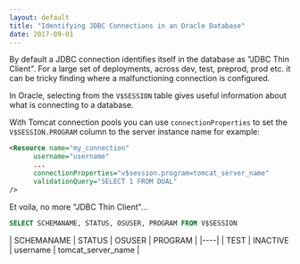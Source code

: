 ```yaml
---
layout: default
title: "Identifying JDBC Connections in an Oracle Database"
date: 2017-09-01
---
```


By default a JDBC connection identifies itself in the database as "JDBC Thin Client". For a large set of deployments, across dev, test, preprod, prod etc. it can be tricky finding where a malfunctioning connection is configured.

In Oracle, selecting from the `V$SESSION` table gives useful information about what is connecting to a database.
 
With Tomcat connection pools you can use `connectionProperties` to set the `V$SESSION.PROGRAM` column to the server instance name for example:
 
```xml    
<Resource name="my_connection"
      username="username"
      ...
      connectionProperties="v$session.program=tomcat_server_name"
      validationQuery="SELECT 1 FROM DUAL"
/>
```
 
Et voila, no more "JDBC Thin Client"...

```sql
SELECT SCHEMANAME, STATUS, OSUSER, PROGRAM FROM V$SESSION
```

| SCHEMANAME | STATUS | OSUSER | PROGRAM |
|----|
| TEST | INACTIVE | username | tomcat_server_name |
